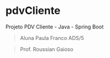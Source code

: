 # pdvCliente
Projeto PDV Cliente - Java - Spring Boot
> Aluna Paula Franco ADS/5

> Prof. Roussian Gaioso
